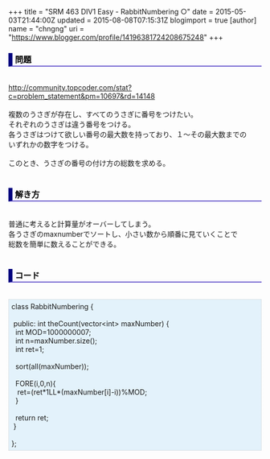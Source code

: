 +++
title = "SRM 463 DIV1 Easy - RabbitNumbering ○"
date = 2015-05-03T21:44:00Z
updated = 2015-08-08T07:15:31Z
blogimport = true 
[author]
	name = "chngng"
	uri = "https://www.blogger.com/profile/14196381724208675248"
+++

<div dir="ltr" style="text-align: left;" trbidi="on"><h3 style="border-bottom: 2px solid slateblue; border-left: 8px solid navy; color: black; padding: 0px 0px 1px 5px;">問題 </h3><br /><a href="http://community.topcoder.com/stat?c=problem_statement&amp;pm=10697&amp;rd=14148" target="_blank">http://community.topcoder.com/stat?c=problem_statement&amp;pm=10697&amp;rd=14148</a><br /><br />複数のうさぎが存在し、すべてのうさぎに番号をつけたい。<br />それぞれのうさぎは違う番号をつける。<br />各うさぎはつけて欲しい番号の最大数を持っており、１～その最大数までの<br />いずれかの数字をつける。<br /><br />このとき、うさぎの番号の付け方の総数を求める。<br /><br /><h3 style="border-bottom: 2px solid slateblue; border-left: 8px solid navy; color: black; padding: 0px 0px 1px 5px;">解き方 </h3><br />普通に考えると計算量がオーバーしてしまう。<br />各うさぎのmaxnumberでソートし、小さい数から順番に見ていくことで<br />総数を簡単に数えることができる。<br /><br /><h3 style="border-bottom: 2px solid slateblue; border-left: 8px solid navy; color: black; padding: 0px 0px 1px 5px;">コード </h3><br /><div style="background-color: #e3f2fb; border: 1px dotted #CCCCCC; padding: 5px;">class RabbitNumbering {<br /><br /><span class="Apple-tab-span" style="white-space: pre;"> </span>public: int theCount(vector&lt;int&gt; maxNumber) {<br /><span class="Apple-tab-span" style="white-space: pre;">  </span>int MOD=1000000007;<br /><span class="Apple-tab-span" style="white-space: pre;">  </span>int n=maxNumber.size();<br /><span class="Apple-tab-span" style="white-space: pre;">  </span>int ret=1;<br /><br /><span class="Apple-tab-span" style="white-space: pre;">  </span>sort(all(maxNumber));<br /><br /><span class="Apple-tab-span" style="white-space: pre;">  </span>FORE(i,0,n){<br /><span class="Apple-tab-span" style="white-space: pre;">   </span>ret=(ret*1LL*(maxNumber[i]-i))%MOD;<br /><span class="Apple-tab-span" style="white-space: pre;">  </span>}<br /><br /><span class="Apple-tab-span" style="white-space: pre;">  </span>return ret;<br /><span class="Apple-tab-span" style="white-space: pre;"> </span>}<br /><br />};</div></div>
